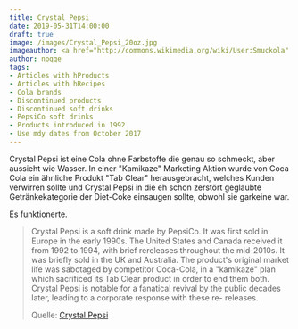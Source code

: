 ```yaml
---
title: Crystal Pepsi
date: 2019-05-31T14:00:00
draft: true
image: /images/Crystal_Pepsi_20oz.jpg
imageauthor: <a href="http://commons.wikimedia.org/wiki/User:Smuckola" title="User:Smuckola">Smuckola</a>
author: noqqe
tags:
- Articles with hProducts
- Articles with hRecipes
- Cola brands
- Discontinued products
- Discontinued soft drinks
- PepsiCo soft drinks
- Products introduced in 1992
- Use mdy dates from October 2017
---
```


Crystal Pepsi ist eine Cola ohne Farbstoffe die genau so schmeckt, aber
aussieht wie Wasser. In einer "Kamikaze" Marketing Aktion wurde von
Coca Cola ein ähnliche Produkt "Tab Clear" herausgebracht, welches Kunden
verwirren sollte und Crystal Pepsi in die eh schon zerstört geglaubte Getränkekategorie der
Diet-Coke einsaugen sollte, obwohl sie garkeine war.

Es funktionerte.

> Crystal Pepsi is a soft drink made by PepsiCo. It was first sold in Europe in
> the early 1990s. The United States and Canada received it from 1992 to 1994,
> with brief rereleases throughout the mid-2010s. It was briefly sold in the UK
> and Australia. The product's original market life was sabotaged by competitor
> Coca-Cola, in a "kamikaze" plan which sacrificed its Tab Clear product in
> order to end them both. Crystal Pepsi is notable for a fanatical revival by
> the public decades later, leading to a corporate response with these re-
> releases.
>
> Quelle: [Crystal Pepsi](https://en.wikipedia.org/wiki/Crystal_Pepsi)
